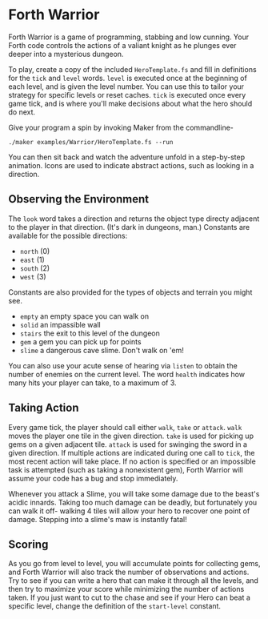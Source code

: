 Forth Warrior
=============

Forth Warrior is a game of programming, stabbing and low cunning. Your Forth code controls the actions of a valiant knight as he plunges ever deeper into a mysterious dungeon.

To play, create a copy of the included `HeroTemplate.fs` and fill in definitions for the `tick` and `level` words. `level` is executed once at the beginning of each level, and is given the level number. You can use this to tailor your strategy for specific levels or reset caches. `tick` is executed once every game tick, and is where you'll make decisions about what the hero should do next.

Give your program a spin by invoking Maker from the commandline-

	./maker examples/Warrior/HeroTemplate.fs --run

You can then sit back and watch the adventure unfold in a step-by-step animation. Icons are used to indicate abstract actions, such as looking in a direction.

Observing the Environment
-------------------------
The `look` word takes a direction and returns the object type directy adjacent to the player in that direction. (It's dark in dungeons, man.) Constants are available for the possible directions:

- `north` (0)
- `east` (1)
- `south` (2)
- `west` (3)

Constants are also provided for the types of objects and terrain you might see.

- `empty` an empty space you can walk on
- `solid` an impassible wall
- `stairs` the exit to this level of the dungeon
- `gem` a gem you can pick up for points
- `slime` a dangerous cave slime. Don't walk on 'em!

You can also use your acute sense of hearing via `listen` to obtain the number of enemies on the current level. The word `health` indicates how many hits your player can take, to a maximum of 3.

Taking Action
-------------
Every game tick, the player should call either `walk`, `take` or `attack`. `walk` moves the player one tile in the given direction. `take` is used for picking up gems on a given adjacent tile. `attack` is used for swinging the sword in a given direction. If multiple actions are indicated during one call to `tick`, the most recent action will take place. If no action is specified or an impossible task is attempted (such as taking a nonexistent gem), Forth Warrior will assume your code has a bug and stop immediately.

Whenever you attack a Slime, you will take some damage due to the beast's acidic innards. Taking too much damage can be deadly, but fortunately you can walk it off- walking 4 tiles will allow your hero to recover one point of damage. Stepping into a slime's maw is instantly fatal!

Scoring
-------
As you go from level to level, you will accumulate points for collecting gems, and Forth Warrior will also track the number of observations and actions. Try to see if you can write a hero that can make it through all the levels, and then try to maximize your score while minimizing the number of actions taken. If you just want to cut to the chase and see if your Hero can beat a specific level, change the definition of the `start-level` constant.
